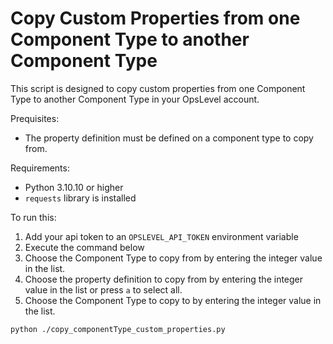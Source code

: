 # Copy Custom Properties from one Component Type to another Component Type

This script is designed to copy custom properties from one Component Type to another Component Type in your OpsLevel account.

Prequisites:

- The property definition must be defined on a component type to copy from.

Requirements:

- Python 3.10.10 or higher
- `requests` library is installed

To run this:

1. Add your api token to an `OPSLEVEL_API_TOKEN` environment variable
2. Execute the command below
3. Choose the Component Type to copy from by entering the integer value in the list.
4. Choose the property definition to copy from by entering the integer value in the list or press `a` to select all.
5. Choose the Component Type to copy to by entering the integer value in the list.

```bash
python ./copy_componentType_custom_properties.py
```

